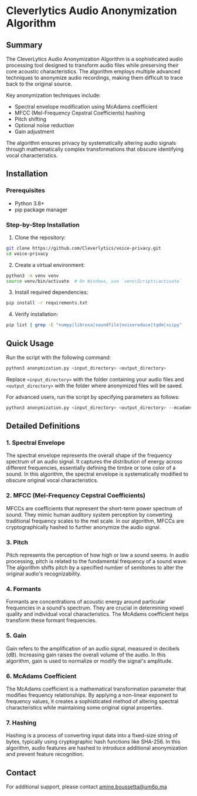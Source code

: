 # Cleverlytics Audio Anonymization Algorithm

## Summary

The CleverLytics Audio Anonymization Algorithm is a sophisticated audio processing tool designed to transform audio files while preserving their core acoustic characteristics. The algorithm employs multiple advanced techniques to anonymize audio recordings, making them difficult to trace back to the original source. 

Key anonymization techniques include:
- Spectral envelope modification using McAdams coefficient
- MFCC (Mel-Frequency Cepstral Coefficients) hashing
- Pitch shifting
- Optional noise reduction
- Gain adjustment

The algorithm ensures privacy by systematically altering audio signals through mathematically complex transformations that obscure identifying vocal characteristics.

## Installation

### Prerequisites
- Python 3.8+
- pip package manager

### Step-by-Step Installation

1. Clone the repository:
```bash
git clone https://github.com/Cleverlytics/voice-privacy.git
cd voice-privacy
```

2. Create a virtual environment:
```bash
python3 -m venv venv
source venv/bin/activate  # On Windows, use `venv\Scripts\activate`
```

3. Install required dependencies:
```bash
pip install -r requirements.txt
```

4. Verify installation:
```bash
pip list | grep -E "numpy|librosa|soundfile|noisereduce|tqdm|scipy"
```

## Quick Usage

Run the script with the following command:
```bash
python3 anonymization.py <input_directory> <output_directory>
```
Replace `<input_directory>` with the folder containing your audio files and `<output_directory>` with the folder where anonymized files will be saved.

For advanced users, run the script by specifying parameters as follows:
```bash
python3 anonymization.py <input_directory> <output_directory> --mcadams_coeff=0.9  --pitch_shift_steps=3 --gain_db=15 --no_noise_reduction --no_mfcc_encryption
```

## Detailed Definitions

### 1. Spectral Envelope
The spectral envelope represents the overall shape of the frequency spectrum of an audio signal. It captures the distribution of energy across different frequencies, essentially defining the timbre or tone color of a sound. In this algorithm, the spectral envelope is systematically modified to obscure original vocal characteristics.

### 2. MFCC (Mel-Frequency Cepstral Coefficients)
MFCCs are coefficients that represent the short-term power spectrum of sound. They mimic human auditory system perception by converting traditional frequency scales to the mel scale. In our algorithm, MFCCs are cryptographically hashed to further anonymize the audio signal.

### 3. Pitch
Pitch represents the perception of how high or low a sound seems. In audio processing, pitch is related to the fundamental frequency of a sound wave. The algorithm shifts pitch by a specified number of semitones to alter the original audio's recognizability.

### 4. Formants
Formants are concentrations of acoustic energy around particular frequencies in a sound's spectrum. They are crucial in determining vowel quality and individual vocal characteristics. The McAdams coefficient helps transform these formant frequencies.

### 5. Gain
Gain refers to the amplification of an audio signal, measured in decibels (dB). Increasing gain raises the overall volume of the audio. In this algorithm, gain is used to normalize or modify the signal's amplitude.

### 6. McAdams Coefficient
The McAdams coefficient is a mathematical transformation parameter that modifies frequency relationships. By applying a non-linear exponent to frequency values, it creates a sophisticated method of altering spectral characteristics while maintaining some original signal properties.

### 7. Hashing
Hashing is a process of converting input data into a fixed-size string of bytes, typically using cryptographic hash functions like SHA-256. In this algorithm, audio features are hashed to introduce additional anonymization and prevent feature recognition.


## Contact

For additional support, please contact amine.boussetta@um6p.ma
